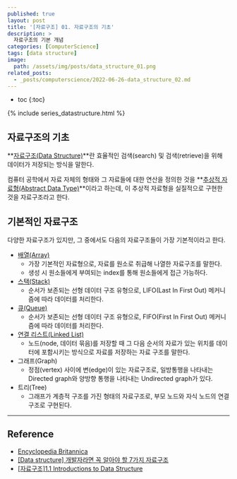 ```yaml
---
published: true
layout: post
title: '[자료구조] 01. 자료구조의 기초'
description: >
  자료구조의 기본 개념
categories: [ComputerScience]
tags: [data structure]
image:
  path: /assets/img/posts/data_structure_01.png
related_posts:
  - _posts/computerscience/2022-06-26-data_structure_02.md
---
```

* toc
{:toc}

{% include series_datastructure.html %}

## 자료구조의 기초

**[자료구조(Data Structure)](https://www.britannica.com/technology/data-structure)**란 효율적인 검색(search) 및 검색(retrieve)을 위해 데이터가 저장되는 방식을 말한다.  

컴퓨터 공학에서 자료 자체의 형태와 그 자료들에 대한 연산을 정의한 것을 **[추상적 자료형(Abstract Data Type)](https://en.wikipedia.org/wiki/Abstract_data_type)**이라고 하는데, 이 추상적 자료형을 실질적으로 구현한 것을 자료구조라고 한다.  

## 기본적인 자료구조

다양한 자료구조가 있지만, 그 중에서도 다음의 자료구조들이 가장 기본적이라고 한다.

- [배열(Array)](/computerscience/data_structure_02/)
  - 가장 기본적인 자료형으로, 자료를 원소로 취급해 나열한 자료구조를 말한다.
  - 생성 시 원소들에게 부여되는 index를 통해 원소들에게 접근 가능하다.
- [스택(Stack)](/computerscience/data_structure_03/)
  - 순서가 보존되는 선형 데이터 구조 유형으로, LIFO(Last In First Out) 메커니즘에 따라 데이터를 처리한다.
- [큐(Queue)](/computerscience/data_structure_04/)
  - 순서가 보존되는 선형 데이터 구조 유형으로, FIFO(First In First Out) 메커니즘에 따라 데이터를 처리한다.
- [연결 리스트(Linked List)](/computerscience/data_structure_05/)
  - 노드(node, 데이터 묶음)를 저장할 때 그 다음 순서의 자료가 있는 위치를 데이터에 포함시키는 방식으로 자료를 저장하는 자료 구조를 말한다.
- 그래프(Graph)
  - 정점(vertex) 사이에 변(edge)이 있는 자료구조로, 일방통행을 나타내는 Directed graph와 양방향 통행을 나타내는 Undirected graph가 있다.
- 트리(Tree)
  - 그래프가 계층적 구조를 가진 형태의 자료구조로, 부모 노드와 자식 노드의 연결 구조로 구현된다.

---
## Reference
- [Encyclopedia Britannica](https://www.britannica.com/technology/data-structure)
- [[Data structure] 개발자라면 꼭 알아야 할 7가지 자료구조](https://velog.io/@jha0402/Data-structure-%EA%B0%9C%EB%B0%9C%EC%9E%90%EB%9D%BC%EB%A9%B4-%EA%BC%AD-%EC%95%8C%EC%95%84%EC%95%BC-%ED%95%A0-7%EA%B0%80%EC%A7%80-%EC%9E%90%EB%A3%8C%EA%B5%AC%EC%A1%B0#%EB%B0%B0%EC%97%B4-array)
- [[자료구조]1.1 Introductions to Data Structure](https://lizable.github.io/datastructure/Introductions-to-data-structure/)